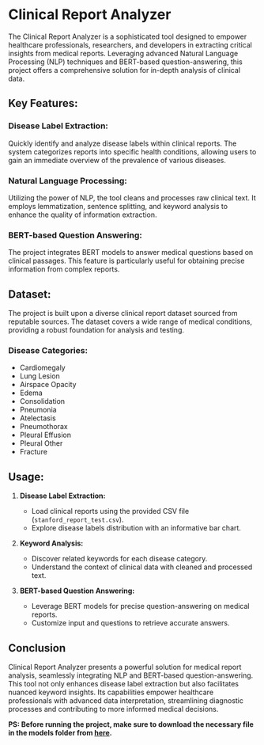 # Clinical Report Analyzer
The Clinical Report Analyzer is a sophisticated tool designed to empower healthcare professionals, researchers, and developers in extracting critical insights from medical reports. Leveraging advanced Natural Language Processing (NLP) techniques and BERT-based question-answering, this project offers a comprehensive solution for in-depth analysis of clinical data.

## Key Features:

### Disease Label Extraction:
Quickly identify and analyze disease labels within clinical reports. The system categorizes reports into specific health conditions, allowing users to gain an immediate overview of the prevalence of various diseases.

### Natural Language Processing:
Utilizing the power of NLP, the tool cleans and processes raw clinical text. It employs lemmatization, sentence splitting, and keyword analysis to enhance the quality of information extraction.

### BERT-based Question Answering:
The project integrates BERT models to answer medical questions based on clinical passages. This feature is particularly useful for obtaining precise information from complex reports.

## Dataset:
The project is built upon a diverse clinical report dataset sourced from reputable sources. The dataset covers a wide range of medical conditions, providing a robust foundation for analysis and testing.

### Disease Categories:
- Cardiomegaly
- Lung Lesion
- Airspace Opacity
- Edema
- Consolidation
- Pneumonia
- Atelectasis
- Pneumothorax
- Pleural Effusion
- Pleural Other
- Fracture

## Usage:
1. **Disease Label Extraction:**
   - Load clinical reports using the provided CSV file (`stanford_report_test.csv`).
   - Explore disease labels distribution with an informative bar chart.

2. **Keyword Analysis:**
   - Discover related keywords for each disease category.
   - Understand the context of clinical data with cleaned and processed text.

3. **BERT-based Question Answering:**
   - Leverage BERT models for precise question-answering on medical reports.
   - Customize input and questions to retrieve accurate answers.

## Conclusion

Clinical Report Analyzer presents a powerful solution for medical report analysis, seamlessly integrating NLP and BERT-based question-answering. This tool not only enhances disease label extraction but also facilitates nuanced keyword insights. Its capabilities empower healthcare professionals with advanced data interpretation, streamlining diagnostic processes and contributing to more informed medical decisions.

**PS: Before running the project, make sure to download the necessary file in the models folder from [here]([link-to-your-downloadable-file](https://drive.google.com/file/d/1FzQteAgbYFHAwPO7Xtd51AJ-hL94X5Xe/view?usp=sharing)https://drive.google.com/file/d/1FzQteAgbYFHAwPO7Xtd51AJ-hL94X5Xe/view?usp=sharing).**


